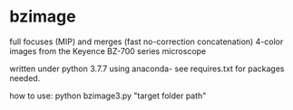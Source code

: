 # bzimage
full focuses (MIP) and merges (fast no-correction concatenation) 4-color images from the Keyence BZ-700 series microscope

written under python 3.7.7 using anaconda- see requires.txt for packages needed.

how to use:
python bzimage3.py "target folder path"
  


